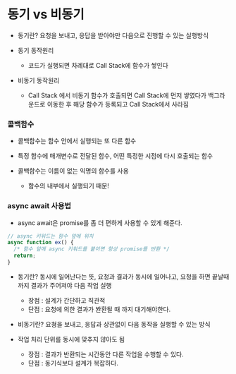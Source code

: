 # 동기 vs 비동기

- 동기란? 요청을 보내고, 응답을 받아야만 다음으로 진행할 수 있는 실행방식

- 동기 동작원리

  - 코드가 실행되면 차례대로 Call Stack에 함수가 쌓인다

- 비동기 동작원리
  - Call Stack 에서 비동기 함수가 호출되면 Call Stack에 먼저 쌓였다가 백그라운드로 이동한 후 해당 함수가 등록되고 Call Stack에서 사라짐

### 콜백함수

- 콜백함수는 함수 안에서 실행되는 또 다른 함수

- 특정 함수에 매개변수로 전달된 함수, 어떤 특정한 시점에 다시 호출되는 함수

- 콜백함수는 이름이 없는 익명의 함수를 사용
  - 함수의 내부에서 실행되기 때문!

### async await 사용법

- async await은 promise를 좀 더 편하게 사용할 수 있게 해준다.

```ts
// async 키워드는 함수 앞에 위치
async function ex() {
  /* 함수 앞에 async 키워드를 붙이면 항상 promise를 반환 */
  return;
}
```

- 동기란? 동시에 일어난다는 뜻, 요청과 결과가 동시에 일어나고, 요청을 하면 끝날때까지 결과가 주어져야 다음 작업 실행
  - 장점 : 설계가 간단하고 직관적
  - 단점 : 요청에 의한 결과가 봔환될 때 까지 대기해야한다.

- 비동기란? 요쳥을 보내고, 응답과 상관없이 다음 동작을 실행할 수 있는 방식
- 작업 처리 단위를 동시에 맞추지 않아도 됨

  - 장점 : 결과가 반환되는 시간동안 다른 작업을 수행할 수 있다.
  - 단점 : 동기식보다 설계가 복잡하다.